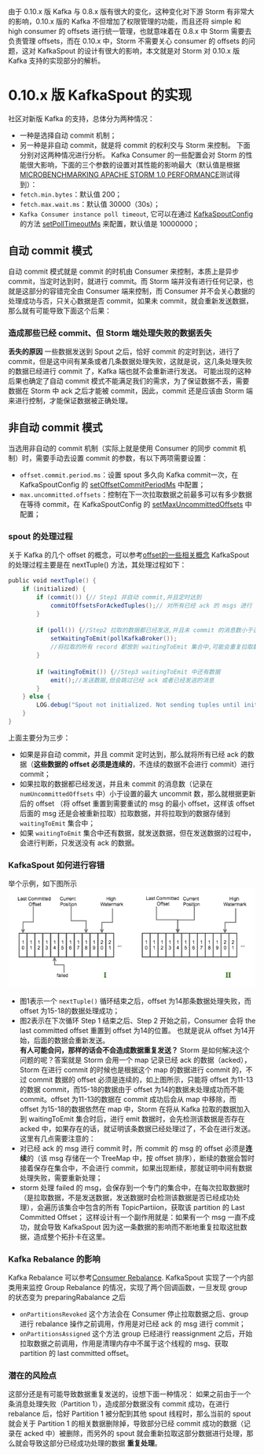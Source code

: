 由于 0.10.x 版 Kafka 与 0.8.x 版有很大的变化，这种变化对下游 Storm 有非常大的影响，0.10.x 版的 Kafka 不但增加了权限管理的功能，而且还将 simple 和 high consumer 的 offsets 进行统一管理，也就意味着在 0.8.x 中 Storm 需要去负责管理 offsets，而在 0.10.x 中，Storm 不需要关心 consumer 的 offsets 的问题，这对 KafkaSpout 的设计有很大的影响，本文就是对 Storm 对 0.10.x 版 Kafka 支持的实现部分的解析。   
 # 0.10.x 版 KafkaSpout 的实现 
 社区对新版 Kafka 的支持，总体分为两种情况：    
 - 一种是选择自动 commit 机制； 
 - 另一种是非自动 commit，就是将 commit 的权利交与 Storm 来控制。  下面分别对这两种情况进行分析。   Kafka Consumer 的一些配置会对 Storm 的性能很大影响，下面的三个参数的设置对其性能的影响最大（默认值是根据[MICROBENCHMARKING APACHE STORM 1.0 PERFORMANCE](https://hortonworks.com/blog/microbenchmarking-storm-1-0-performance/)测试得到）：    
 - <code>fetch.min.bytes</code>：默认值 200； 
 - <code>fetch.max.wait.ms</code>：默认值 30000（30s）； 
 - <code>Kafka Consumer instance poll timeout</code>, 它可以在通过 [KafkaSpoutConfig](https://github.com/apache/storm/blob/1.0.x-branch/external/storm-kafka-client/src/main/java/org/apache/storm/kafka/spout/KafkaSpoutConfig.java) 的方法 [setPollTimeoutMs](https://github.com/apache/storm/blob/1.0.x-branch/external/storm-kafka-client/src/main/java/org/apache/storm/kafka/spout/KafkaSpoutConfig.java#L180-L184) 来配置，默认值是 10000000；  
 ## 自动 commit 模式 
 自动 commit 模式就是 commit 的时机由 Consumer 来控制，本质上是异步 commit，当定时达到时，就进行 commit。而 Storm 端并没有进行任何记录，也就是这部分的容错完全由 Consumer 端来控制，而 Consumer 并不会关心数据的处理成功与否，只关心数据是否 commit，如果未 commit，就会重新发送数据，那么就有可能导致下面这个后果：   
 ### 造成那些已经 commit、但 Storm 端处理失败的数据丢失 
 
<strong>丢失的原因</strong>   一些数据发送到 Spout 之后，恰好 commit 的定时到达，进行了 commit，但是这中间有某条或者几条数据处理失败，这就是说，这几条处理失败的数据已经进行 commit 了，Kafka 端也就不会重新进行发送。   可能出现的这种后果也确定了自动 commit 模式不能满足我们的需求，为了保证数据不丢，需要数据在 Storm 中 ack 之后才能被 commit，因此，commit 还是应该由 Storm 端来进行控制，才能保证数据被正确处理。   
 ## 非自动 commit 模式 
 当选用非自动的 commit 机制（实际上就是使用 Consumer 的同步 commit 机制）时，需要手动去设置 commit 的参数，有以下两项需要设置：    
 - <code>offset.commit.period.ms</code>：设置 spout 多久向 Kafka commit一次，在 KafkaSpoutConfig 的 [setOffsetCommitPeriodMs](https://github.com/apache/storm/blob/1.0.x-branch/external/storm-kafka-client/src/main/java/org/apache/storm/kafka/spout/KafkaSpoutConfig.java#L189-L193) 中配置； 
 - <code>max.uncommitted.offsets</code>：控制在下一次拉取数据之前最多可以有多少数据在等待 commit，在 KafkaSpoutConfig 的 [setMaxUncommittedOffsets](https://github.com/apache/storm/blob/1.0.x-branch/external/storm-kafka-client/src/main/java/org/apache/storm/kafka/spout/KafkaSpoutConfig.java#L211-L217) 中配置；  
 ### spout 的处理过程 
 关于 Kafka 的几个 offset 的概念，可以参考[offset的一些相关概念](http://matt33.com/2017/01/16/kafka-group/#offset-那些事)   KafkaSpout 的处理过程主要是在 nextTuple() 方法，其处理过程如下：   
``` scala
public void nextTuple() {
    if (initialized) {
        if (commit()) {// Step1 非自动 commit,并且定时达到
            commitOffsetsForAckedTuples();// 对所有已经 ack 的 msgs 进行 commit
        }

        if (poll()) {//Step2 拉取的数据都已经发送,并且未 commit 的消息数小于设置的最大 uncommit 数
            setWaitingToEmit(pollKafkaBroker());
            //将拉取的所有 record 都放到 waitingToEmit 集合中,可能会重复拉取数据（由于一些 msg 需要重试，通过修改 Last Committed Offset 的值来实现的）
        }

        if (waitingToEmit()) {//Step3 waitingToEmit 中还有数据
            emit();//发送数据,但会跳过已经 ack 或者已经发送的消息
        }
    } else {
        LOG.debug("Spout not initialized. Not sending tuples until initialization completes");
    }
}
```
 上面主要分为三步：    
 - 如果是非自动 commit，并且 commit 定时达到，那么就将所有已经 ack 的数据（<strong>这些数据的 offset 必须是连续的</strong>，不连续的数据不会进行 commit）进行 commit； 
 - 如果拉取的数据都已经发送，并且未 commit 的消息数（记录在 <code>numUncommittedOffsets</code> 中）小于设置的最大 uncommit 数，那么就根据更新后的 offset （将 offset 重置到需要重试的 msg 的最小 offset，这样该 offset 后面的 msg 还是会被重新拉取）拉取数据，并将拉取到的数据存储到 <code>waitingToEmit</code> 集合中； 
 - 如果 <code>waitingToEmit</code> 集合中还有数据，就发送数据，但在发送数据的过程中，会进行判断，只发送没有 ack 的数据。  
 ### KafkaSpout 如何进行容错 
 举个示例，如下图所示   
![consumer offset](./images/kafka/KafkaSpout-error.png)
    
 - 图1表示一个 <code>nextTuple()</code> 循环结束之后，offset 为14那条数据处理失败，而offset 为15-18的数据处理成功； 
 - 图2表示在下次循环 Step 1 结束之后、Step 2 开始之前，Consumer 会将 the last committed offset 重置到 offset 为14的位置。  也就是说从 offset 为14开始，后面的数据会重新发送。   
<strong>有人可能会问，那样的话会不会造成数据重复发送？</strong>   Storm 是如何解决这个问题的呢？答案就是 Storm 会用一个 map 记录已经 ack 的数据（acked），Storm 在进行 commit 的时候也是根据这个 map 的数据进行 commit 的，不过 commit 数据的 offset 必须是连续的，如上图所示，只能将 offset 为11-13的数据 commit，而15-18的数据由于 offset 为14的数据未处理成功而不能 commit。offset 为11-13的数据在 commit 成功后会从 map 中移除，而 offset 为15-18的数据依然在 map 中，Storm 在将从 Kafka 拉取的数据加入到 waitingToEmit 集合时后，进行 emit 数据时，会先检测该数据是否存在 acked 中，如果存在的话，就证明该条数据已经处理过了，不会在进行发送。   这里有几点需要注意的：    
 - 对已经 ack 的 msg 进行 commit 时，所 commit 的 msg 的 offset 必须是<strong>连续</strong>的（该 msg 存储在一个 TreeMap 中，按 offset 排序），断续的数据会暂时接着保存在集合中，不会进行 commit，如果出现断续，那就证明中间有数据处理失败，需要重新处理； 
 - storm 处理 failed 的 msg，会保存到一个专门的集合中，在每次拉取数据时（是拉取数据，不是发送数据，发送数据时会检测该数据是否已经成功处理），会遍历该集合中包含的所有 TopicPartiion，获取该 partition 的 Last Committed Offset；  这样设计有一个副作用就是：如果有一个 msg 一直不成功，就会导致 KafkaSpout 因为这一条数据的影响而不断地重复拉取这批数据，造成整个拓扑卡在这里。   
 ### Kafka Rebalance 的影响 
 Kafka Rebalance 可以参考[Consumer Rebalance](http://matt33.com/2017/01/16/kafka-group/#Consumer-Rebalance).   KafkaSpout 实现了一个内部类用来监控 Group Rebalance 的情况，实现了两个回调函数，一旦发现 group 的状态变为 preparingRabalance 之后    
 - <code>onPartitionsRevoked</code> 这个方法会在 Consumer 停止拉取数据之后、group 进行 rebalance 操作之前调用，作用是对已经 ack 的 msg 进行 commit； 
 - <code>onPartitionsAssigned</code> 这个方法 group 已经进行 reassignment 之后，开始拉取数据之前调用，作用是清理内存中不属于这个线程的 msg、获取 partition 的 last committed offset。  
 ### 潜在的风险点 
 这部分还是有可能导致数据重复发送的，设想下面一种情况：   如果之前由于一个条消息处理失败（Partition 1），造成部分数据没有 commit 成功，在进行 rebalance 后，恰好 Partition 1 被分配到其他 spout 线程时，那么当前的 spout 就会关于 Partition 1 的相关数据删除掉，导致部分已经 commit 成功的数据（记录在 acked 中）被删除，而另外的 spout 就会重新拉取这部分数据进行处理，那么就会导致这部分已经成功处理的数据
<strong>重复处理</strong>。